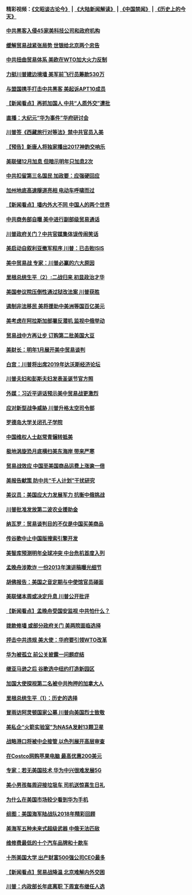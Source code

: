 #### 精彩视频：[《文昭谈古论今》](https://github.com/gfw-breaker/wenzhao/blob/master/README.md?t=12202131) | [《大陆新闻解读》](https://github.com/gfw-breaker/ntdtv-comedy/blob/master/README.md?t=12202131) | [《中国禁闻》](https://github.com/gfw-breaker/ntdtv-news/blob/master/README.md?t=12202131) | [《历史上的今天》](https://github.com/gfw-breaker/today-in-history/blob/master/README.md?t=12202131) 

#### [中共黑客入侵45家美科技公司和政府机构](../pages/nsc412/n10923136.md?t=12202131) 

#### [缓解贸易战紧张局势 世银给北京两个忠告](../pages/nsc412/n10923048.md?t=12202131) 

#### [中共扭曲贸易体系 美欧在WTO加大火力反制](../pages/nsc412/n10922906.md?t=12202131) 

#### [力挺川普建边境墙 美军前飞行员筹款530万](../pages/nsc412/n10922736.md?t=12202131) 

#### [与盟国携手打击中共黑客 美起诉APT10成员](../pages/nsc412/n10922820.md?t=12202131) 

#### [【新闻看点】再抓加国人 中共“人质外交”遭批](../pages/nsc412/n10922846.md?t=12202131) 

#### [直播：大纪元“华为事件”华府研讨会](../pages/nsc412/n10921256.md?t=12202131) 

#### [川普签《西藏旅行对等法》禁中共官员入美](../pages/nsc412/n10921242.md?t=12202131) 

#### [【预告】新唐人将独家播出2017神韵交响乐](../pages/nsc412/n10912037.md?t=12202131) 

#### [美联储12月加息 但暗示明年只加息2次](../pages/nsc412/n10920893.md?t=12202131) 

#### [中共扣留第三名国民 加政要：应强硬回应](../pages/nsc412/n10920887.md?t=12202131) 

#### [加州地底高速隧道亮相 电动车呼啸而过](../pages/nsc412/n10920767.md?t=12202131) 

#### [【新闻看点】墙内外大不同 中国人的两个世界](../pages/nsc412/n10920712.md?t=12202131) 

#### [中共商务部自曝 美中进行副部级贸易通话](../pages/nsc412/n10920635.md?t=12202131) 

#### [川普政府关门？中共官媒集体误传闹笑话](../pages/nsc412/n10920340.md?t=12202131) 

#### [美启动自叙利亚撤军程序 川普：已击败ISIS](../pages/nsc412/n10920579.md?t=12202131) 

#### [美中贸易战 专家：川普必赢的六大原因](../pages/nsc412/n10920421.md?t=12202131) 

#### [里根总统生平（2）:二战归来 初显政治才华](../pages/nsc412/n10919484.md?t=12202131) 

#### [美国参议院压倒性通过狱改法案 川普获胜](../pages/nsc412/n10919122.md?t=12202131) 

#### [遏制非法移民 美将援助中美洲等国百亿美元](../pages/nsc412/n10919532.md?t=12202131) 

#### [美考虑在阿拉斯加部署反潜机 监视中俄举动](../pages/nsc412/n10919530.md?t=12202131) 

#### [贸易战中方再让步 订购第二批美国大豆](../pages/nsc412/n10919154.md?t=12202131) 

#### [美财长：明年1月展开美中贸易谈判](../pages/nsc412/n10918842.md?t=12202131) 

#### [白宫：川普将出席2019年达沃斯经济论坛](../pages/nsc412/n10918624.md?t=12202131) 

#### [川普夫妇和彭斯夫妇发表圣诞节官方照](../pages/nsc412/n10918717.md?t=12202131) 

#### [外媒：习近平讲话预示美中贸易战更激烈](../pages/nsc412/n10918487.md?t=12202131) 

#### [应对新型战争威胁 川普升格太空司令部](../pages/nsc412/n10918501.md?t=12202131) 

#### [罗德岛大学关闭孔子学院](../pages/nsc412/n10918386.md?t=12202131) 

#### [中国维权人士赵常青辗转抵美](../pages/nsc412/n10918437.md?t=12202131) 

#### [极地涡旋恐月底横扫美东海岸 带来严寒](../pages/nsc412/n10918366.md?t=12202131) 

#### [贸易战效应 中国至美国商品运费上涨逾一倍](../pages/nsc412/n10918337.md?t=12202131) 

#### [美报告献策 防中共“千人计划”干扰研究](../pages/nsc412/n10916712.md?t=12202131) 

#### [美议员：美国应大力发展军力 抗衡中俄挑战](../pages/nsc412/n10917600.md?t=12202131) 

#### [川普批准发放第二波农业援助金](../pages/nsc412/n10916962.md?t=12202131) 

#### [纳瓦罗：贸易谈判目的不仅是中国买美商品](../pages/nsc412/n10917018.md?t=12202131) 

#### [传谷歌中止中国版搜索引擎开发](../pages/nsc412/n10917439.md?t=12202131) 

#### [美智库预测明年全球冲突 中台危机首度入列](../pages/nsc412/n10916856.md?t=12202131) 

#### [孟晚舟涉欺诈 一份2013年演讲稿曝光细节](../pages/nsc412/n10916405.md?t=12202131) 

#### [胡佛报告：美国之音定期与中使馆官员碰面](../pages/nsc412/n10916158.md?t=12202131) 

#### [美联储本周或决定升息 川普公开批评](../pages/nsc412/n10916516.md?t=12202131) 

#### [【新闻看点】孟晚舟受国安监视 中共怕什么？](../pages/nsc412/n10916290.md?t=12202131) 

#### [拨款修墙 或部分政府关门 美两院面临选择](../pages/nsc412/n10916254.md?t=12202131) 

#### [抨击中共违规 美大使：华府要引领WTO改革](../pages/nsc412/n10916337.md?t=12202131) 

#### [华为被孤立 前公关披露一问题症结](../pages/nsc412/n10916224.md?t=12202131) 

#### [继亚马逊之后 谷歌选中纽约打造新园区](../pages/nsc412/n10916244.md?t=12202131) 

#### [加国大使探视第二名被中共拘押的加拿大人](../pages/nsc412/n10916036.md?t=12202131) 

#### [里根总统生平（1）：历史的选择](../pages/nsc412/n10915488.md?t=12202131) 

#### [冒雨访阿灵顿国家公墓 川普向美国烈士致敬](../pages/nsc412/n10914684.md?t=12202131) 

#### [美私企“火箭实验室”为NASA发射13颗卫星](../pages/nsc412/n10914593.md?t=12202131) 

#### [战略港口将被中企接管 以色列展开高层审查](../pages/nsc412/n10914656.md?t=12202131) 

#### [在Costco网购苹果电脑 最高优惠200美元](../pages/nsc412/n10913554.md?t=12202131) 

#### [专家：若无美国技术 华为中兴很难发展5G](../pages/nsc412/n10913393.md?t=12202131) 

#### [美小男孩每周迎接垃圾车 司机送惊喜生日礼](../pages/nsc412/n10914575.md?t=12202131) 

#### [为什么在美国市场较少看到华为手机](../pages/nsc412/n10912210.md?t=12202131) 

#### [组图：美国海军陆战队2018年精彩回顾](../pages/nsc412/n10913826.md?t=12202131) 

#### [美海军五种未来式超级武器 中俄无法匹敌](../pages/nsc412/n10913021.md?t=12202131) 

#### [维修费最低的十个汽车品牌和十款车](../pages/nsc412/n10913112.md?t=12202131) 

#### [十所美国大学 出产财富500强公司CEO最多](../pages/nsc412/n10912203.md?t=12202131) 

#### [【新闻看点】贸易战降温 北京难解内外交困](../pages/nsc412/n10913260.md?t=12202131) 

#### [川普：内政部长年底离职 下周宣布继任人选](../pages/nsc412/n10913180.md?t=12202131) 

